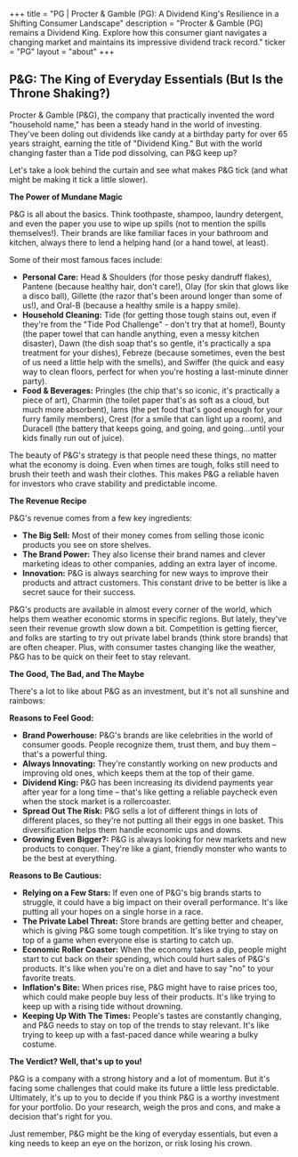+++
title = "PG |  Procter & Gamble (PG): A Dividend King's Resilience in a Shifting Consumer Landscape"
description = "Procter & Gamble (PG) remains a Dividend King.  Explore how this consumer giant navigates a changing market and maintains its impressive dividend track record."
ticker = "PG"
layout = "about"
+++

        


## P&G: The King of Everyday Essentials (But Is the Throne Shaking?)

Procter & Gamble (P&G), the company that practically invented the word "household name," has been a steady hand in the world of investing.  They've been doling out dividends like candy at a birthday party for over 65 years straight, earning the title of "Dividend King."  But with the world changing faster than a Tide pod dissolving, can P&G keep up?

Let's take a look behind the curtain and see what makes P&G tick (and what might be making it tick a little slower).

**The Power of Mundane Magic**

P&G is all about the basics.  Think toothpaste, shampoo, laundry detergent, and even the paper you use to wipe up spills (not to mention the spills themselves!).  Their brands are like familiar faces in your bathroom and kitchen, always there to lend a helping hand (or a hand towel, at least).

Some of their most famous faces include:

* **Personal Care:**  Head & Shoulders (for those pesky dandruff flakes), Pantene (because healthy hair, don't care!), Olay (for skin that glows like a disco ball), Gillette (the razor that's been around longer than some of us!), and Oral-B (because a healthy smile is a happy smile).
* **Household Cleaning:**  Tide (for getting those tough stains out, even if they're from the "Tide Pod Challenge" - don't try that at home!), Bounty (the paper towel that can handle anything, even a messy kitchen disaster), Dawn (the dish soap that's so gentle, it's practically a spa treatment for your dishes), Febreze (because sometimes, even the best of us need a little help with the smells), and Swiffer (the quick and easy way to clean floors, perfect for when you're hosting a last-minute dinner party).
* **Food & Beverages:**  Pringles (the chip that's so iconic, it's practically a piece of art),  Charmin (the toilet paper that's as soft as a cloud, but much more absorbent), Iams (the pet food that's good enough for your furry family members),  Crest (for a smile that can light up a room), and  Duracell (the battery that keeps going, and going, and going…until your kids finally run out of juice).

The beauty of P&G's strategy is that people need these things, no matter what the economy is doing.  Even when times are tough, folks still need to brush their teeth and wash their clothes.  This makes P&G a reliable haven for investors who crave stability and predictable income. 

**The Revenue Recipe**

P&G's revenue comes from a few key ingredients:

* **The Big Sell:**  Most of their money comes from selling those iconic products you see on store shelves.
* **The Brand Power:**  They also license their brand names and clever marketing ideas to other companies, adding an extra layer of income. 
* **Innovation:**  P&G is always searching for new ways to improve their products and attract customers.  This constant drive to be better is like a secret sauce for their success.

P&G's products are available in almost every corner of the world, which helps them weather economic storms in specific regions.  But lately, they've seen their revenue growth slow down a bit.  Competition is getting fiercer, and folks are starting to try out private label brands (think store brands) that are often cheaper.  Plus, with consumer tastes changing like the weather, P&G has to be quick on their feet to stay relevant.

**The Good, The Bad, and The Maybe**

There's a lot to like about P&G as an investment, but it's not all sunshine and rainbows:

**Reasons to Feel Good:**

* **Brand Powerhouse:**  P&G's brands are like celebrities in the world of consumer goods.  People recognize them, trust them, and buy them – that's a powerful thing.
* **Always Innovating:**  They're constantly working on new products and improving old ones, which keeps them at the top of their game.
* **Dividend King:**  P&G has been increasing its dividend payments year after year for a long time – that's like getting a reliable paycheck even when the stock market is a rollercoaster.
* **Spread Out The Risk:**  P&G sells a lot of different things in lots of different places, so they're not putting all their eggs in one basket.  This diversification helps them handle economic ups and downs.
* **Growing Even Bigger?:**  P&G is always looking for new markets and new products to conquer.  They're like a giant, friendly monster who wants to be the best at everything.

**Reasons to Be Cautious:**

* **Relying on a Few Stars:**  If even one of P&G's big brands starts to struggle, it could have a big impact on their overall performance.  It's like putting all your hopes on a single horse in a race.
* **The Private Label Threat:**  Store brands are getting better and cheaper, which is giving P&G some tough competition.  It's like trying to stay on top of a game when everyone else is starting to catch up.
* **Economic Roller Coaster:**  When the economy takes a dip, people might start to cut back on their spending, which could hurt sales of P&G's products.  It's like when you're on a diet and have to say "no" to your favorite treats.
* **Inflation's Bite:**  When prices rise, P&G might have to raise prices too, which could make people buy less of their products.  It's like trying to keep up with a rising tide without drowning.
* **Keeping Up With The Times:**  People's tastes are constantly changing, and P&G needs to stay on top of the trends to stay relevant.  It's like trying to keep up with a fast-paced dance while wearing a bulky costume.

**The Verdict?  Well, that's up to you!**

P&G is a company with a strong history and a lot of momentum. But it's facing some challenges that could make its future a little less predictable. Ultimately, it's up to you to decide if you think P&G is a worthy investment for your portfolio. Do your research, weigh the pros and cons, and make a decision that's right for you. 

Just remember,  P&G might be the king of everyday essentials, but even a king needs to keep an eye on the horizon, or risk losing his crown. 

        